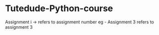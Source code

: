 # Tutedude-Python-course

Assignment i -> refers to assignment number
eg - Assignment 3 refers to assignment 3